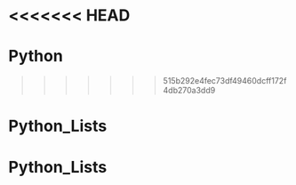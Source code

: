 <<<<<<< HEAD
=======
# Python
>>>>>>> 515b292e4fec73df49460dcff172f4db270a3dd9
# Python_Lists
# Python_Lists
